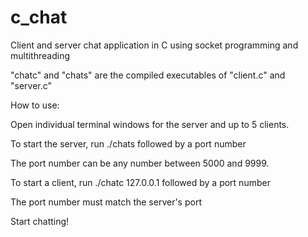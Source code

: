 # c_chat
Client and server chat application in C using socket programming and multithreading

"chatc" and "chats" are the compiled executables of "client.c" and "server.c"

How to use:

Open individual terminal windows for the server and up to 5 clients. 

To start the server, run ./chats followed by a port number
  
The port number can be any number between 5000 and 9999.
  

To start a client, run ./chatc 127.0.0.1 followed by a port number
  
The port number must match the server's port

Start chatting!


